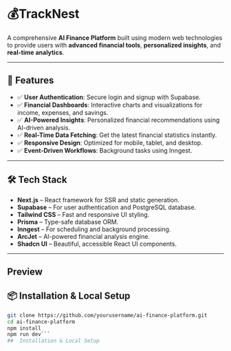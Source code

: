 # 💰TrackNest

A comprehensive **AI Finance Platform** built using modern web technologies to provide users with **advanced financial tools**, **personalized insights**, and **real-time analytics**.

---

## 🚀 Features

- ✅ **User Authentication**: Secure login and signup with Supabase.
- ✅ **Financial Dashboards**: Interactive charts and visualizations for income, expenses, and savings.
- ✅ **AI-Powered Insights**: Personalized financial recommendations using AI-driven analysis.
- ✅ **Real-Time Data Fetching**: Get the latest financial statistics instantly.
- ✅ **Responsive Design**: Optimized for mobile, tablet, and desktop.
- ✅ **Event-Driven Workflows**: Background tasks using Inngest.

---

## 🛠️ Tech Stack

- **Next.js** – React framework for SSR and static generation.
- **Supabase** – For user authentication and PostgreSQL database.
- **Tailwind CSS** – Fast and responsive UI styling.
- **Prisma** – Type-safe database ORM.
- **Inngest** – For scheduling and background processing.
- **ArcJet** – AI-powered financial analysis engine.
- **Shadcn UI** – Beautiful, accessible React UI components.

---
## Preview



## 📦 Installation & Local Setup

```bash
git clone https://github.com/yourusername/ai-finance-platform.git
cd ai-finance-platform
npm install
npm run dev```
##  Installation & Local Setup
